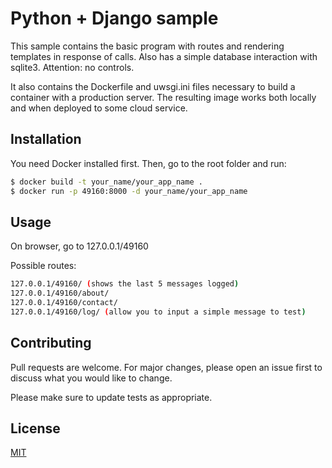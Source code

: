# Python + Django sample

This sample contains the basic program with routes and rendering templates in response of calls. Also has a simple database interaction with sqlite3. Attention: no controls. 

It also contains the Dockerfile and uwsgi.ini files necessary to build a container with a production server. The resulting image works both locally and when deployed to some cloud service. 


## Installation

You need Docker installed first. Then, go to the root folder and run: 

```bash
$ docker build -t your_name/your_app_name .
$ docker run -p 49160:8000 -d your_name/your_app_name
```

## Usage

On browser, go to 127.0.0.1/49160

Possible routes: 

```bash
127.0.0.1/49160/ (shows the last 5 messages logged)
127.0.0.1/49160/about/
127.0.0.1/49160/contact/
127.0.0.1/49160/log/ (allow you to input a simple message to test)

```


## Contributing
Pull requests are welcome. For major changes, please open an issue first to discuss what you would like to change.

Please make sure to update tests as appropriate.

## License
[MIT](https://choosealicense.com/licenses/mit/)